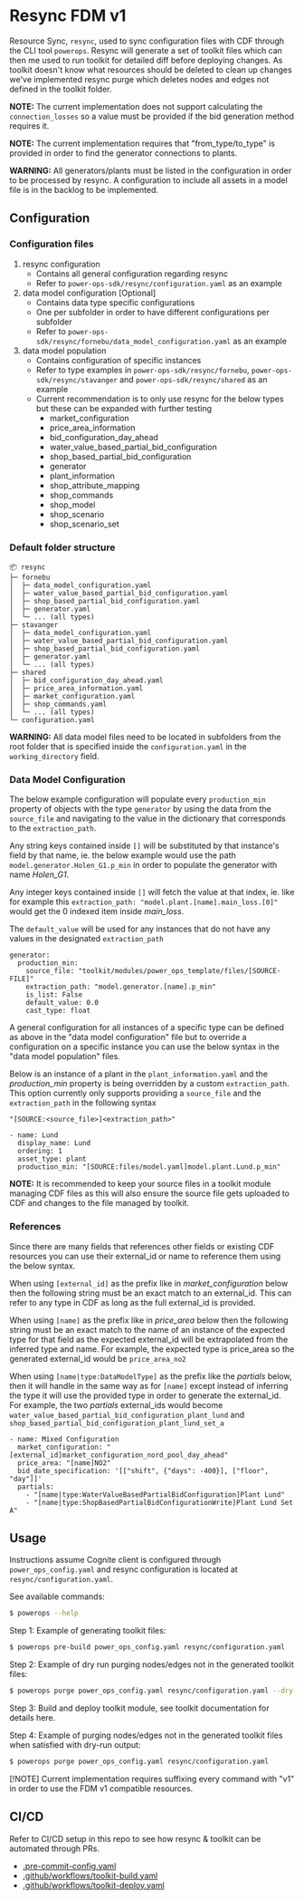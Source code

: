 # Resync FDM v1

Resource Sync, `resync`, used to sync configuration files with CDF through the CLI tool `powerops`. Resync will generate a
set of toolkit files which can then me used to run toolkit for  detailed diff before deploying changes. As toolkit doesn't
know what resources should be deleted to clean up changes we've implemented resync purge which deletes nodes and edges not
defined in the toolkit folder.

**NOTE:** The current implementation does not support calculating the `connection_losses` so a value must be provided if the
bid generation method requires it.

**NOTE:** The current implementation requires that "from_type/to_type" is provided in order to find the generator connections to
plants.

**WARNING:** All generators/plants must be listed in the configuration in order to be processed by resync. A configuration to include
all assets in a model file is in the backlog to be implemented.

## Configuration

### Configuration files

1. resync configuration
   - Contains all general configuration regarding resync
   - Refer to `power-ops-sdk/resync/configuration.yaml` as an example
2. data model configuration [Optional]
   - Contains data type specific configurations
   - One per subfolder in order to have different configurations per subfolder
   - Refer to `power-ops-sdk/resync/fornebu/data_model_configuration.yaml` as an example
3. data model population
   - Contains configuration of specific instances
   - Refer to type examples in `power-ops-sdk/resync/fornebu`, `power-ops-sdk/resync/stavanger` and `power-ops-sdk/resync/shared` as an example
   - Current recommendation is to only use resync for the below types but these can be expanded with further testing
     - market_configuration
     - price_area_information
     - bid_configuration_day_ahead
     - water_value_based_partial_bid_configuration
     - shop_based_partial_bid_configuration
     - generator
     - plant_information
     - shop_attribute_mapping
     - shop_commands
     - shop_model
     - shop_scenario
     - shop_scenario_set

### Default folder structure

```
📦 resync
├─ fornebu
│  ├─ data_model_configuration.yaml
│  ├─ water_value_based_partial_bid_configuration.yaml
│  ├─ shop_based_partial_bid_configuration.yaml
│  ├─ generator.yaml
│  └─ ... (all types)
├─ stavanger
│  ├─ data_model_configuration.yaml
│  ├─ water_value_based_partial_bid_configuration.yaml
│  ├─ shop_based_partial_bid_configuration.yaml
│  ├─ generator.yaml
│  └─ ... (all types)
├─ shared
│  ├─ bid_configuration_day_ahead.yaml
│  ├─ price_area_information.yaml
│  ├─ market_configuration.yaml
│  ├─ shop_commands.yaml
│  └─ ... (all types)
└─ configuration.yaml
```

**WARNING:** All data model files need to be located in subfolders from the root folder that is specified inside
the `configuration.yaml` in the `working_directory` field.

### Data Model Configuration

The below example configuration will populate every `production_min` property of objects with the type `generator`
by using the data from the `source_file` and navigating to the value in the dictionary that corresponds to the
`extraction_path`.

Any string keys contained inside `[]` will be substituted by that instance's field by that name, ie. the below
example would use the path `model.generator.Holen_G1.p_min` in order to populate the generator with name *Holen_G1*.

Any integer keys contained inside `[]` will fetch the value at that index, ie. like for example this
`extraction_path: "model.plant.[name].main_loss.[0]"` would get the 0 indexed item inside *main_loss*.

The `default_value` will be used for any instances that do not have any values in the designated `extraction_path`

```
generator:
  production_min:
    source_file: "toolkit/modules/power_ops_template/files/[SOURCE-FILE]"
    extraction_path: "model.generator.[name].p_min"
    is_list: False
    default_value: 0.0
    cast_type: float
```

A general configuration for all instances of a specific type can be defined as above in the "data model configuration"
file but to override a configuration on a specific instance you can use the below syntax in the "data model population"
files.

Below is an instance of a plant in the `plant_information.yaml` and the *production_min* property is being
overridden by a custom `extraction_path`. This option currently only supports providing a `source_file` and the
`extraction_path` in the following syntax

`"[SOURCE:<source_file>]<extraction_path>"`

```
- name: Lund
  display_name: Lund
  ordering: 1
  asset_type: plant
  production_min: "[SOURCE:files/model.yaml]model.plant.Lund.p_min"
```

**NOTE:** It is recommended to keep your source files in a toolkit module managing CDF files as this will also ensure the
source file gets uploaded to CDF and changes to the file managed by toolkit.

### References

Since there are many fields that references other fields or existing CDF resources you can use their external_id or
name to reference them using the below syntax.

When using `[external_id]` as the prefix like in *market_configuration* below then the following string must be an
exact match to an external_id. This can refer to any type in CDF as long as the full external_id is provided.

When using `[name]` as the prefix like in *price_area* below then the following string must be an exact match to the
name of an instance of the expected type for that field as the expected external_id will be extrapolated from the
inferred type and name. For example, the expected type is price_area so the generated external_id would be
`price_area_no2`

When using `[name|type:DataModelType]` as the prefix like the *partials* below, then it will handle in the same way as
for `[name]` except instead of inferring the type it will use the provided type in order to generate the external_id.
For example, the two *partials* external_ids would become `water_value_based_partial_bid_configuration_plant_lund` and
`shop_based_partial_bid_configuration_plant_lund_set_a`

```
- name: Mixed Configuration
  market_configuration: "[external_id]market_configuration_nord_pool_day_ahead"
  price_area: "[name]NO2"
  bid_date_specification: '[["shift", {"days": -400}], ["floor", "day"]]'
  partials:
    - "[name|type:WaterValueBasedPartialBidConfiguration]Plant Lund"
    - "[name|type:ShopBasedPartialBidConfigurationWrite]Plant Lund Set A"
```

## Usage

Instructions assume Cognite client is configured through `power_ops_config.yaml` and resync configuration is located at
`resync/configuration.yaml`.

See available commands:

```bash
$ powerops --help
```

Step 1: Example of generating toolkit files:

```bash
$ powerops pre-build power_ops_config.yaml resync/configuration.yaml
```

Step 2: Example of dry run purging nodes/edges not in the generated toolkit files:

```bash
$ powerops purge power_ops_config.yaml resync/configuration.yaml --dry-run
```

Step 3: Build and deploy toolkit module, see toolkit documentation for details here.

Step 4: Example of purging nodes/edges not in the generated toolkit files when satisfied with dry-run output:

```bash
$ powerops purge power_ops_config.yaml resync/configuration.yaml
```


[!NOTE]
Current implementation requires suffixing every command with "v1" in order to use the FDM v1 compatible resources.

## CI/CD

Refer to CI/CD setup in this repo to see how resync & toolkit can be automated through PRs.
- [.pre-commit-config.yaml](.pre-commit-config.yaml)
- [.github/workflows/toolkit-build.yaml](.github/workflows/toolkit-build.yaml)
- [.github/workflows/toolkit-deploy.yaml](.github/workflows/toolkit-deploy.yaml)
